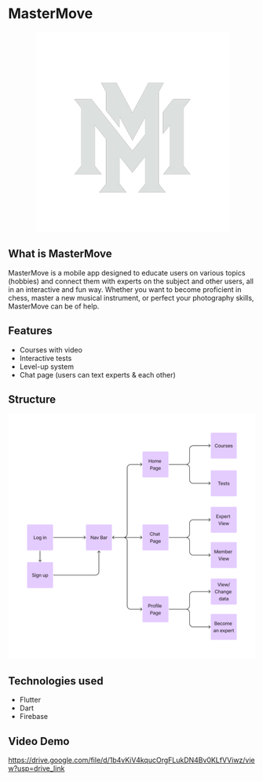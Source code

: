 # MasterMove

<p align="center">
    <img src="Images/logo_white_png.png" alt="Image Description" />
</p>

## What is MasterMove

MasterMove is a mobile app designed to educate users on various topics (hobbies) and connect them with experts on the subject and other users, all in an interactive and fun way. Whether you want to become proficient in chess, master a new musical instrument, or perfect your photography skills,  MasterMove can be of help.

## Features

- Courses with video 
- Interactive tests
- Level-up system
- Chat page (users can text experts & each other)

## Structure
![Image of structure](Images/project_structure.png)

## Technologies used
- Flutter
- Dart
- Firebase

## Video Demo
https://drive.google.com/file/d/1b4vKiV4kqucOrgFLukDN4Bv0KLfVViwz/view?usp=drive_link
